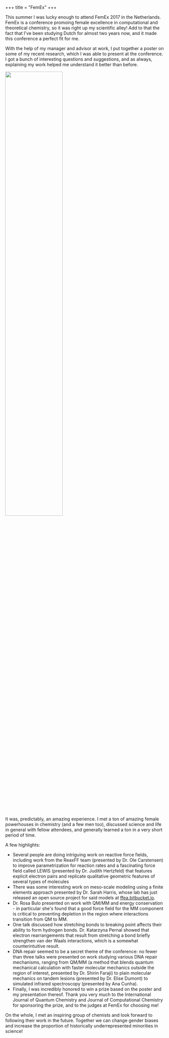 +++
title = "FemEx"
+++

This summer I was lucky enough to attend FemEx 2017 in the Netherlands.
FemEx is a conference promoing female excellence in computational and
theoretical chemistry, so it was right up my scientific alley! Add to that
the fact that I've been studying Dutch for almost two years now, and it
made this conference a perfect fit for me.

<!-- more -->

With the help of my manager and advisor at work, I put together a poster on
some of my recent research, which I was able to present at the conference.
I got a bunch of interesting questions and suggestions, and as always,
explaining my work helped me understand it better than before.

<img class="center" src="https://heytasha.com/images/20170624-femex-poster.jpg" width="60%">

It was, predictably, an amazing experience. I met a ton of amazing female
powerhouses in chemistry (and a few men too), discussed science and life in
general with fellow attendees, and generally learned a ton in a very short
period of time.

A few highlights:

* Several people are doing intriguing work on reactive force fields,
including work from the ReaxFF team (presented by Dr. Ole Carstensen) to
improve parametrization for reaction rates and a fascinating force
field called LEWIS (presented by Dr. Judith Hertzfeld) that features
explicit electron pairs and replicate qualitative geometric features of
several types of molecules
* There was some interesting work on meso-scale modeling using a finite
elements approach presented by Dr. Sarah Harris, whose lab has just
released an open source project for said models at
[ffea.bitbucket.io](http://ffea.bitbucket.io).
* Dr. Rosa Bulo presented on work with QM/MM and energy conservation - in
particular she's found that a good force field for the MM component is
critical to preventing depletion in the region where interactions
transition from QM to MM.
* One talk discussed how stretching bonds to breaking point affects their
ability to form hydrogen bonds. Dr. Katarzyna Pernal showed that electron
rearrangements that result from stretching a bond briefly strengthen van
der Waals interactions, which is a somewhat counterintuitive result.
* DNA repair seemed to be a secret theme of the conference: no fewer than
three talks were presented on work studying various DNA repair mechanisms,
ranging from QM/MM (a method that blends quantum mechanical calculation
with faster molecular mechanics outside the region of interest, presented
by Dr. Shirin Faraji) to plain molecular mechanics on tandem lesions
(presented by Dr. Elise Dumont) to simulated infrared spectroscopy
(presented by Ana Cunha).
* Finally, I was incredibly honored to win a prize based on the poster and
my presentation thereof. Thank you very much to the International Journal
of Quantum Chemistry and Journal of Computational Chemistry for sponsoring
the prize, and to the judges at FemEx for choosing me!

On the whole, I met an inspiring group of chemists and look forward to
following their work in the future. Together we can change gender biases
and increase the proportion of historically underrepresented minorities in
science!
